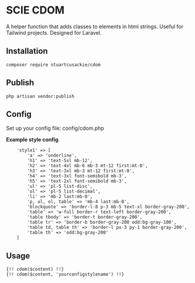 # SCIE CDOM

A helper function that adds classes to elements in html strings. Useful for Tailwind projects. Designed for Laravel.

## Installation

```
composer require stuartcusackie/cdom
```

## Publish

```
php artisan vendor:publish
```

## Config

Set up your config file: config/cdom.php

**Example style config**
```
	'style1' => [
		'a' => 'underline',
		'h1' => 'text-5xl mb-12',
		'h2' => 'text-4xl mb-6 mb-3 mt-12 first:mt-0',
		'h3' => 'text-3xl mb-3 mt-12 first:mt-0',
		'h4' => 'text-3xl font-semibold mb-3',
		'h5' => 'text-2xl font-semibold mb-3',
		'ul' => 'pl-5 list-disc',
		'ol' => 'pl-5 list-decimal',
		'li' => 'mb-2 last:mb-0',
		'p, ul, ol, table' => 'mb-4 last:mb-0',
		'blockquote' => 'border-l-8 p-3 mb-5 text-xl border-gray-200',
		'table' => 'w-full border-r text-left border-gray-200',
		'table tbody' => 'border-t border-gray-200',
		'table tr' => 'border-b border-gray-200 odd:bg-gray-100',
		'table td, table th' => 'border-l px-3 py-1 border-gray-200',
		'table th' => 'odd:bg-gray-200'
	]
```

## Usage

```
{!! cdom($content) !!}
{!! cdom($content, 'yourconfigstylename') !!}
```
